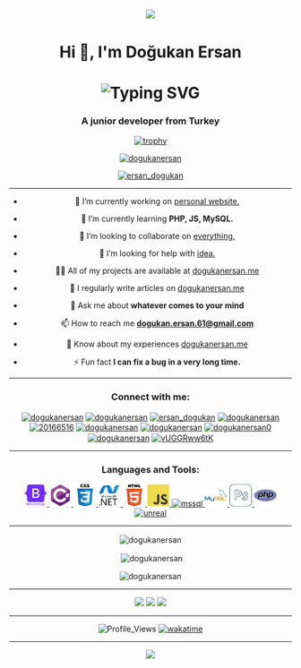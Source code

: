 <div align="center">
  <h3 align="center">
    
  ![](https://capsule-render.vercel.app/api?type=waving&color=gradient&height=100&section=header)
  
  <h1 align="center">Hi 👋, I'm Doğukan Ersan</h1>
  <h1 align="center" href="https://github.com/DogukanErsan/DogukanErsan"><img src="https://readme-typing-svg.herokuapp.com?font=Rubik&duration=3000&pause=1000&random=false&width=435&separator=%3C&lines=Hi!+Welcome+To+My+GitHub+Page!%3CMy+name+is+Do%C4%9Fukan+Ersan%3CI'm+Junior+Developer%3CMy+%C4%B0nterests;%3CWeb+Dev.%3C.Net+Dev.%3CGame+Dev.%3CMobile+Dev." alt="Typing SVG"/> </h1>
  <h3 align="center">A junior developer from Turkey</h3>

  [![trophy](https://github-profile-trophy.vercel.app/?username=ryo-ma&theme=onedark)](https://github.com/ryo-ma/github-profile-trophy)
  
  <p align="center"> <a href="https://github.com/ryo-ma/github-profile-trophy"><img src="https://github-profile-trophy.vercel.app/?username=dogukanersan=ryo-ma&theme=onedark" alt="dogukanersan" /></a> </p>
  
  <p align="center"> <a href="https://twitter.com/ersan_dogukan" target="blank"><img src="https://img.shields.io/twitter/follow/ersan_dogukan?logo=twitter&style=for-the-badge" alt="ersan_dogukan" /></a> </p>
  
  ---
  
  - 🔭 I’m currently working on [personal website.](dogukanersan.me)
  
  - 🌱 I’m currently learning **PHP, JS, MySQL.**
  
  - 👯 I’m looking to collaborate on [everything.](dogukanersan.me)
  
  - 🤝 I’m looking for help with [idea.](dogukanersan.me)
  
  - 👨‍💻 All of my projects are available at [dogukanersan.me](dogukanersan.me)
  
  - 📝 I regularly write articles on [dogukanersan.me](dogukanersan.me)
  
  - 💬 Ask me about **whatever comes to your mind**
  
  - 📫 How to reach me **dogukan.ersan.61@gmail.com**
  
  - 📄 Know about my experiences [dogukanersan.me](dogukanersan.me)
  
  - ⚡ Fun fact **I can fix a bug in a very long time.**
  
  ---
  
  <h3 align="center">Connect with me:</h3>
  <p align="center">
  <a href="https://codepen.io/dogukanersan" target="blank"><img align="center" src="https://raw.githubusercontent.com/rahuldkjain/github-profile-readme-generator/master/src/images/icons/Social/codepen.svg" alt="dogukanersan" height="30" width="40" /></a>
  <a href="https://dev.to/dogukanersan" target="blank"><img align="center" src="https://raw.githubusercontent.com/rahuldkjain/github-profile-readme-generator/master/src/images/icons/Social/devto.svg" alt="dogukanersan" height="30" width="40" /></a>
  <a href="https://twitter.com/ersan_dogukan" target="blank"><img align="center" src="https://raw.githubusercontent.com/rahuldkjain/github-profile-readme-generator/master/src/images/icons/Social/twitter.svg" alt="ersan_dogukan" height="30" width="40" /></a>
  <a href="https://linkedin.com/in/dogukanersan" target="blank"><img align="center" src="https://raw.githubusercontent.com/rahuldkjain/github-profile-readme-generator/master/src/images/icons/Social/linked-in-alt.svg" alt="dogukanersan" height="30" width="40" /></a>
  <a href="https://stackoverflow.com/users/20166516" target="blank"><img align="center" src="https://raw.githubusercontent.com/rahuldkjain/github-profile-readme-generator/master/src/images/icons/Social/stack-overflow.svg" alt="20166516" height="30" width="40" /></a>
  <a href="https://codesandbox.com/dogukanersan" target="blank"><img align="center" src="https://raw.githubusercontent.com/rahuldkjain/github-profile-readme-generator/master/src/images/icons/Social/codesandbox.svg" alt="dogukanersan" height="30" width="40" /></a>
  <a href="https://fb.com/dogukanersan" target="blank"><img align="center" src="https://raw.githubusercontent.com/rahuldkjain/github-profile-readme-generator/master/src/images/icons/Social/facebook.svg" alt="dogukanersan" height="30" width="40" /></a>
  <a href="https://instagram.com/dogukanersan0" target="blank"><img align="center" src="https://raw.githubusercontent.com/rahuldkjain/github-profile-readme-generator/master/src/images/icons/Social/instagram.svg" alt="dogukanersan0" height="30" width="40" /></a>
  <a href="https://www.youtube.com/c/dogukanersan" target="blank"><img align="center" src="https://raw.githubusercontent.com/rahuldkjain/github-profile-readme-generator/master/src/images/icons/Social/youtube.svg" alt="dogukanersan" height="30" width="40" /></a>
  <a href="https://discord.gg/vUGGRww6tK" target="blank"><img align="center" src="https://raw.githubusercontent.com/rahuldkjain/github-profile-readme-generator/master/src/images/icons/Social/discord.svg" alt="vUGGRww6tK" height="30" width="40" /></a>
  </p>
  
  ---
  
  <h3 align="center">Languages and Tools:</h3>
  <p align="center"> <a href="https://getbootstrap.com" target="_blank" rel="noreferrer"> <img src="https://raw.githubusercontent.com/devicons/devicon/master/icons/bootstrap/bootstrap-plain-wordmark.svg" alt="bootstrap" width="40" height="40"/> </a> <a href="https://www.w3schools.com/cs/" target="_blank" rel="noreferrer"> <img src="https://raw.githubusercontent.com/devicons/devicon/master/icons/csharp/csharp-original.svg" alt="csharp" width="40" height="40"/> </a> <a href="https://www.w3schools.com/css/" target="_blank" rel="noreferrer"> <img src="https://raw.githubusercontent.com/devicons/devicon/master/icons/css3/css3-original-wordmark.svg" alt="css3" width="40" height="40"/> </a> <a href="https://dotnet.microsoft.com/" target="_blank" rel="noreferrer"> <img src="https://raw.githubusercontent.com/devicons/devicon/master/icons/dot-net/dot-net-original-wordmark.svg" alt="dotnet" width="40" height="40"/> </a> <a href="https://www.w3.org/html/" target="_blank" rel="noreferrer"> <img src="https://raw.githubusercontent.com/devicons/devicon/master/icons/html5/html5-original-wordmark.svg" alt="html5" width="40" height="40"/> </a> <a href="https://developer.mozilla.org/en-US/docs/Web/JavaScript" target="_blank" rel="noreferrer"> <img src="https://raw.githubusercontent.com/devicons/devicon/master/icons/javascript/javascript-original.svg" alt="javascript" width="40" height="40"/> </a> <a href="https://www.microsoft.com/en-us/sql-server" target="_blank" rel="noreferrer"> <img src="https://www.svgrepo.com/show/303229/microsoft-sql-server-logo.svg" alt="mssql" width="40" height="40"/> </a> <a href="https://www.mysql.com/" target="_blank" rel="noreferrer"> <img src="https://raw.githubusercontent.com/devicons/devicon/master/icons/mysql/mysql-original-wordmark.svg" alt="mysql" width="40" height="40"/> </a> <a href="https://www.photoshop.com/en" target="_blank" rel="noreferrer"> <img src="https://raw.githubusercontent.com/devicons/devicon/master/icons/photoshop/photoshop-line.svg" alt="photoshop" width="40" height="40"/> </a> <a href="https://www.php.net" target="_blank" rel="noreferrer"> <img src="https://raw.githubusercontent.com/devicons/devicon/master/icons/php/php-original.svg" alt="php" width="40" height="40"/> </a> <a href="https://unrealengine.com/" target="_blank" rel="noreferrer"> <img src="https://raw.githubusercontent.com/kenangundogan/fontisto/036b7eca71aab1bef8e6a0518f7329f13ed62f6b/icons/svg/brand/unreal-engine.svg" alt="unreal" width="40" height="40"/> </a> </p>
    
  ---
  
  <p><img align="center" src="https://github-readme-stats.vercel.app/api/top-langs?username=dogukanersan&show_icons=true&locale=en&layout=compact" alt="dogukanersan" /></p>
  
  <p>&nbsp;<img align="center" src="https://github-readme-stats.vercel.app/api?username=dogukanersan&show_icons=true&locale=en" alt="dogukanersan" /></p>
  
  <p><img align="center" src="https://github-readme-streak-stats.herokuapp.com/?user=dogukanersan&" alt="dogukanersan" /></p>
  
  ---
  
  ![](https://forthebadge.com/images/badges/built-with-love.png)
  ![](http://ForTheBadge.com/images/badges/built-by-developers.svg)
  ![](https://forthebadge.com/images/badges/made-with-html_css.png)
  
  ---
  
  ![Profile_Views](https://komarev.com/ghpvc/?username=DogukanErsan&style=for-the-badge&color=4e0727) 
  [![wakatime](https://wakatime.com/badge/user/9fd6014a-861e-4a9e-85d8-50e21341e5a1.svg/?style=for-the-badge)](https://wakatime.com/@dogukanersan)
  
  ---
  
  ![](https://capsule-render.vercel.app/api?type=waving&color=gradient&height=100&section=footer)
</div>
